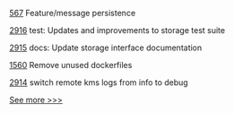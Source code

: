 
[567](https://github.com/hyperledger-labs/business-partner-agent/pull/567) Feature/message persistence

[2916](https://github.com/hyperledger/aries-framework-go/pull/2916) test: Updates and improvements to storage test suite

[2915](https://github.com/hyperledger/aries-framework-go/pull/2915) docs: Update storage interface documentation

[1560](https://github.com/hyperledger/indy-plenum/pull/1560) Remove unused dockerfiles

[2914](https://github.com/hyperledger/aries-framework-go/pull/2914) switch remote kms logs from info to debug


[See more >>>](https://start-here.hyperledger.org/pull-requests)
